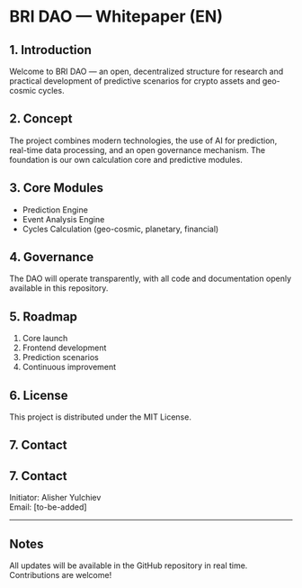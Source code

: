 # BRI DAO — Whitepaper (EN)

## 1. Introduction

Welcome to BRI DAO — an open, decentralized structure for research and practical development of predictive scenarios for crypto assets and geo-cosmic cycles.

## 2. Concept

The project combines modern technologies, the use of AI for prediction, real-time data processing, and an open governance mechanism. The foundation is our own calculation core and predictive modules.

## 3. Core Modules

- Prediction Engine
- Event Analysis Engine
- Cycles Calculation (geo-cosmic, planetary, financial)

## 4. Governance

The DAO will operate transparently, with all code and documentation openly available in this repository.

## 5. Roadmap

1. Core launch
2. Frontend development
3. Prediction scenarios
4. Continuous improvement

## 6. License

This project is distributed under the MIT License.

## 7. Contact

## 7. Contact

Initiator: Alisher Yulchiev  
Email: [to-be-added]

---

## Notes

All updates will be available in the GitHub repository in real time. Contributions are welcome!
